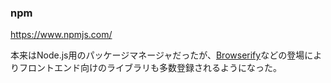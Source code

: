 ### npm
<https://www.npmjs.com/>

本来はNode.js用のパッケージマネージャだったが、[Browserify](http://browserify.org/)などの登場によりフロントエンド向けのライブラリも多数登録されるようになった。
